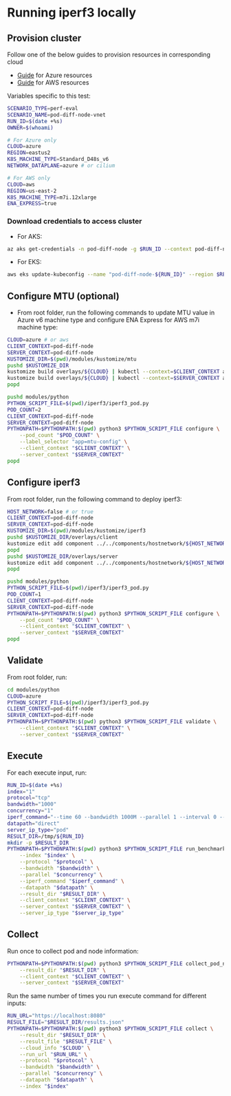 # Running iperf3 locally

## Provision cluster

Follow one of the below guides to provision resources in corresponding cloud
- [Guide](../../terraform/azure/README.md) for Azure resources
- [Guide](../../terraform/aws/README.md) for AWS resources

Variables specific to this test:

```bash
SCENARIO_TYPE=perf-eval
SCENARIO_NAME=pod-diff-node-vnet
RUN_ID=$(date +%s)
OWNER=$(whoami)

# For Azure only 
CLOUD=azure
REGION=eastus2
K8S_MACHINE_TYPE=Standard_D48s_v6
NETWORK_DATAPLANE=azure # or cilium

# For AWS only
CLOUD=aws
REGION=us-east-2
K8S_MACHINE_TYPE=m7i.12xlarge
ENA_EXPRESS=true
```

### Download credentials to access cluster

- For AKS:

```bash
az aks get-credentials -n pod-diff-node -g $RUN_ID --context pod-diff-node
```

- For EKS:

```bash
aws eks update-kubeconfig --name "pod-diff-node-${RUN_ID}" --region $REGION --alias pod-diff-node
```

## Configure MTU (optional)

- From root folder, run the following commands to update MTU value in Azure v6 machine type and configure ENA Express for AWS m7i machine type:

```bash
CLOUD=azure # or aws
CLIENT_CONTEXT=pod-diff-node
SERVER_CONTEXT=pod-diff-node
KUSTOMIZE_DIR=$(pwd)/modules/kustomize/mtu
pushd $KUSTOMIZE_DIR
kustomize build overlays/${CLOUD} | kubectl --context=$CLIENT_CONTEXT apply -f -
kustomize build overlays/${CLOUD} | kubectl --context=$SERVER_CONTEXT apply -f -
popd

pushd modules/python
PYTHON_SCRIPT_FILE=$(pwd)/iperf3/iperf3_pod.py
POD_COUNT=2
CLIENT_CONTEXT=pod-diff-node
SERVER_CONTEXT=pod-diff-node
PYTHONPATH=$PYTHONPATH:$(pwd) python3 $PYTHON_SCRIPT_FILE configure \
    --pod_count "$POD_COUNT" \
    --label_selector "app=mtu-config" \
    --client_context "$CLIENT_CONTEXT" \
    --server_context "$SERVER_CONTEXT"
popd
```

## Configure iperf3

From root folder, run the following command to deploy iperf3:

```bash
HOST_NETWORK=false # or true
CLIENT_CONTEXT=pod-diff-node
SERVER_CONTEXT=pod-diff-node
KUSTOMIZE_DIR=$(pwd)/modules/kustomize/iperf3
pushd $KUSTOMIZE_DIR/overlays/client
kustomize edit add component ../../components/hostnetwork/${HOST_NETWORK} && kustomize build . | kubectl --context=$CLIENT_CONTEXT apply -f -
popd
pushd $KUSTOMIZE_DIR/overlays/server
kustomize edit add component ../../components/hostnetwork/${HOST_NETWORK} && kustomize build . | kubectl --context=$SERVER_CONTEXT apply -f -
popd

pushd modules/python
PYTHON_SCRIPT_FILE=$(pwd)/iperf3/iperf3_pod.py
POD_COUNT=1
CLIENT_CONTEXT=pod-diff-node
SERVER_CONTEXT=pod-diff-node
PYTHONPATH=$PYTHONPATH:$(pwd) python3 $PYTHON_SCRIPT_FILE configure \
    --pod_count "$POD_COUNT" \
    --client_context "$CLIENT_CONTEXT" \
    --server_context "$SERVER_CONTEXT"
popd
```

## Validate

From root folder, run:

```bash
cd modules/python
CLOUD=azure
PYTHON_SCRIPT_FILE=$(pwd)/iperf3/iperf3_pod.py
CLIENT_CONTEXT=pod-diff-node
SERVER_CONTEXT=pod-diff-node
PYTHONPATH=$PYTHONPATH:$(pwd) python3 $PYTHON_SCRIPT_FILE validate \
    --client_context "$CLIENT_CONTEXT" \
    --server_context "$SERVER_CONTEXT"
```

## Execute

For each execute input, run:

```bash
RUN_ID=$(date +%s)
index="1"
protocol="tcp"
bandwidth="1000"
concurrency="1"
iperf_command="--time 60 --bandwidth 1000M --parallel 1 --interval 0 --port 20003"
datapath="direct"
server_ip_type="pod"
RESULT_DIR=/tmp/${RUN_ID}
mkdir -p $RESULT_DIR
PYTHONPATH=$PYTHONPATH:$(pwd) python3 $PYTHON_SCRIPT_FILE run_benchmark \
    --index "$index" \
    --protocol "$protocol" \
    --bandwidth "$bandwidth" \
    --parallel "$concurrency" \
    --iperf_command "$iperf_command" \
    --datapath "$datapath" \
    --result_dir "$RESULT_DIR" \
    --client_context "$CLIENT_CONTEXT" \
    --server_context "$SERVER_CONTEXT" \
    --server_ip_type "$server_ip_type"
```

## Collect

Run once to collect pod and node information:

```bash
PYTHONPATH=$PYTHONPATH:$(pwd) python3 $PYTHON_SCRIPT_FILE collect_pod_node_info \
    --result_dir "$RESULT_DIR" \
    --client_context "$CLIENT_CONTEXT" \
    --server_context "$SERVER_CONTEXT"
```

Run the same number of times you run execute command for different inputs:

```bash
RUN_URL="https://localhost:8080"
RESULT_FILE="$RESULT_DIR/results.json"
PYTHONPATH=$PYTHONPATH:$(pwd) python3 $PYTHON_SCRIPT_FILE collect \
    --result_dir "$RESULT_DIR" \
    --result_file "$RESULT_FILE" \
    --cloud_info "$CLOUD" \
    --run_url "$RUN_URL" \
    --protocol "$protocol" \
    --bandwidth "$bandwidth" \
    --parallel "$concurrency" \
    --datapath "$datapath" \
    --index "$index"
```
